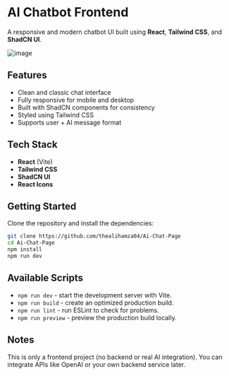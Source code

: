 # AI Chatbot Frontend

A responsive and modern chatbot UI built using **React**, **Tailwind CSS**, and **ShadCN UI**.

![image](https://github.com/user-attachments/assets/2aaa8467-d467-4758-bc7a-b59f7b25fc58)

## Features

- Clean and classic chat interface
- Fully responsive for mobile and desktop
- Built with ShadCN components for consistency
- Styled using Tailwind CSS
- Supports user + AI message format

## Tech Stack

- **React** (Vite)
- **Tailwind CSS**
- **ShadCN UI**
- **React Icons**

## Getting Started

Clone the repository and install the dependencies:

```bash
git clone https://github.com/thealihamza04/Ai-Chat-Page
cd Ai-Chat-Page
npm install
npm run dev
```

## Available Scripts

- `npm run dev` - start the development server with Vite.
- `npm run build` - create an optimized production build.
- `npm run lint` - run ESLint to check for problems.
- `npm run preview` - preview the production build locally.

## Notes

This is only a frontend project (no backend or real AI integration). You can integrate APIs like OpenAI or your own backend service later.
